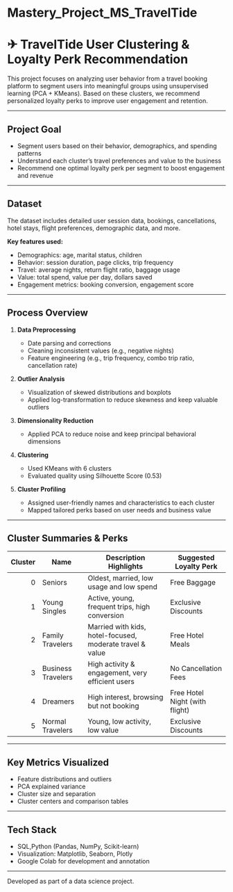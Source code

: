 # Mastery_Project_MS_TravelTide

# ✈ TravelTide User Clustering & Loyalty Perk Recommendation

This project focuses on analyzing user behavior from a travel booking platform to segment users into meaningful groups using unsupervised learning (PCA + KMeans). Based on these clusters, we recommend personalized loyalty perks to improve user engagement and retention.

---

##  Project Goal

- Segment users based on their behavior, demographics, and spending patterns
- Understand each cluster’s travel preferences and value to the business
- Recommend one optimal loyalty perk per segment to boost engagement and revenue

---

##  Dataset

The dataset includes detailed user session data, bookings, cancellations, hotel stays, flight preferences, demographic data, and more.

**Key features used:**
- Demographics: age, marital status, children
- Behavior: session duration, page clicks, trip frequency
- Travel: average nights, return flight ratio, baggage usage
- Value: total spend, value per day, dollars saved
- Engagement metrics: booking conversion, engagement score

---

##  Process Overview

1. **Data Preprocessing**
   - Date parsing and corrections
   - Cleaning inconsistent values (e.g., negative nights)
   - Feature engineering (e.g., trip frequency, combo trip ratio, cancellation rate)

2. **Outlier Analysis**
   - Visualization of skewed distributions and boxplots
   - Applied log-transformation to reduce skewness and keep valuable outliers

3. **Dimensionality Reduction**
   - Applied PCA to reduce noise and keep principal behavioral dimensions

4. **Clustering**
   - Used KMeans with 6 clusters
   - Evaluated quality using Silhouette Score (0.53)

5. **Cluster Profiling**
   - Assigned user-friendly names and characteristics to each cluster
   - Mapped tailored perks based on user needs and business value

---

##  Cluster Summaries & Perks

| Cluster | Name               | Description Highlights                                               | Suggested Loyalty Perk            |
|--------:|--------------------|----------------------------------------------------------------------|------------------------------------|
| 0       | Seniors            | Oldest, married, low usage and low spend                             |  Free Baggage                    |
| 1       | Young Singles      | Active, young, frequent trips, high conversion                       |  Exclusive Discounts             |
| 2       | Family Travelers   | Married with kids, hotel-focused, moderate travel & value            |  Free Hotel Meals                |
| 3       | Business Travelers | High activity & engagement, very efficient users                     |  No Cancellation Fees            |
| 4       | Dreamers           | High interest, browsing but not booking                              |  Free Hotel Night (with flight)  |
| 5       | Normal Travelers   | Young, low activity, low value                                       |  Exclusive Discounts             |

---

##  Key Metrics Visualized

- Feature distributions and outliers
- PCA explained variance
- Cluster size and separation
- Cluster centers and comparison tables

---

##  Tech Stack

- SQL,Python (Pandas, NumPy, Scikit-learn)
- Visualization: Matplotlib, Seaborn, Plotly
- Google Colab for development and annotation



---


Developed as part of a data science project.
